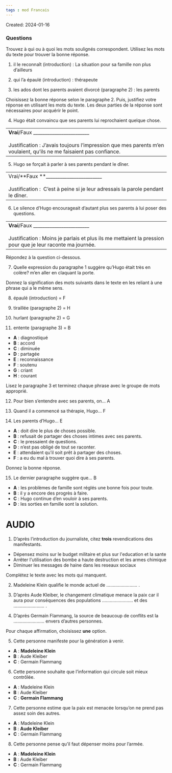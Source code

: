 ```yaml
---
tags : mod Francais
---
```

Created: 2024-01-16

### Questions

Trouvez à qui ou à quoi les mots soulignés correspondent. Utilisez les mots du texte pour trouver la bonne réponse.

1. il le reconnaît (introduction) : La situation pour sa famille non plus d’ailleurs

2. qui l’a épaulé (introduction) : thérapeute

3. les ados dont les parents avaient divorcé (paragraphe 2) : les parents

Choisissez la bonne réponse selon le paragraphe 2. Puis, justifiez votre réponse en utilisant les mots du texte. Les deux parties de la réponse sont nécessaires pour acquérir le point.

4. Hugo était convaincu que ses parents lui reprochaient quelque chose.

|   |
|---|
|**Vrai**/Faux ________________________<br><br>Justification : J’avais toujours l’impression que mes parents m’en voulaient, qu’ils ne me faisaient pas confiance. |

5. Hugo se forçait à parler à ses parents pendant le dîner.

|   |
|---|
|Vrai/**Faux **________________________<br><br>Justification :   C’est à peine si je leur adressais la parole pendant le dîner. |

6. Le silence d’Hugo encourageait d’autant plus ses parents à lui poser des questions.

|   |
|---|
|**Vrai**/Faux ________________________<br><br>Justification : Moins je parlais et plus ils me mettaient la pression pour que je leur raconte ma journée. |

Répondez à la question ci-dessous.

7. Quelle expression du paragraphe 1 suggère qu’Hugo était très en colère?
m’en aller en claquant la porte.

Donnez la signification des mots suivants dans le texte en les reliant à une phrase qui a le même sens.

8. épaulé (introduction) = F

9. tiraillée (paragraphe 2) = H

10. hurlant (paragraphe 2) = G

11. entente (paragraphe 3) = B

- **A** : diagnostiqué
- **B** : accord
- **C** : diminuée
- **D** : partagée
- **E** : reconnaissance
- **F** : soutenu
- **G** : criant
- **H** : courant

Lisez le paragraphe 3 et terminez chaque phrase avec le groupe de mots approprié.

12. Pour bien s’entendre avec ses parents, on… A

13. Quand il a commencé sa thérapie, Hugo… F

14. Les parents d’Hugo… E

- **A** : doit dire le plus de choses possible.
- **B** : refusait de partager des choses intimes avec ses parents.
- **C** : le pressaient de questions.
- **D** : n’est pas obligé de tout se raconter.
- **E** : attendaient qu’il soit prêt à partager des choses.
- **F** : a eu du mal à trouver quoi dire à ses parents.


Donnez la bonne réponse.

15. Le dernier paragraphe suggère que… B

- **A** : les problèmes de famille sont réglés une bonne fois pour toute.
- **B** : il y a encore des progrès à faire.
- **C** : Hugo continue d’en vouloir à ses parents.
- **D** : les sorties en famille sont la solution.


# AUDIO

1. D’après l’introduction du journaliste, citez **trois** revendications des manifestants.

- Dépensez moins sur le budget militaire et plus sur l'education et la sante
- Arrêter l'utilisation des bombe a haute destruction et les armes chimique
- Diminuer les messages de haine dans les reseaux sociaux

Complétez le texte avec les mots qui manquent.

2. Madeleine Klein qualifie le monde actuel de ........................ .

3. D’après Aude Kleiber, le changement climatique menace la paix car il aura pour conséquences des populations ........................ et des ........................ .

4. D’après Germain Flammang, la source de beaucoup de conflits est la ........................ envers d’autres personnes.


Pour chaque affirmation, choisissez **une** option. 

5. Cette personne manifeste pour la génération à venir.

- **A** : **Madeleine Klein**
- **B** : Aude Kleiber
- **C** : Germain Flammang


6. Cette personne souhaite que l’information qui circule soit mieux contrôlée.

- **A** : Madeleine Klein
- **B** : Aude Kleiber
- **C** : **Germain Flammang**


7. Cette personne estime que la paix est menacée lorsqu’on ne prend pas assez soin des autres.

- **A** : Madeleine Klein
- **B** : **Aude Kleiber**
- **C** : Germain Flammang


8. Cette personne pense qu’il faut dépenser moins pour l’armée.

- **A** : **Madeleine Klein**
- **B** : Aude Kleiber
- **C** : Germain Flammang
